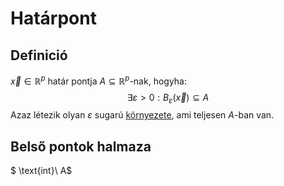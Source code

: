 # Határpont

## Definició
$\vec{x} \in \mathbb{R}^p$ határ pontja $A \subseteq \mathbb{R}^p$-nak, hogyha:
$$ \exists \varepsilon>0: B_{\varepsilon}(\vec{x})\subseteq A $$
Azaz létezik olyan $\varepsilon$ sugarú [környezete](kornyezet.md), ami teljesen $A$-ban van. 

## Belső pontok halmaza
$ \text{int}\ A$ 